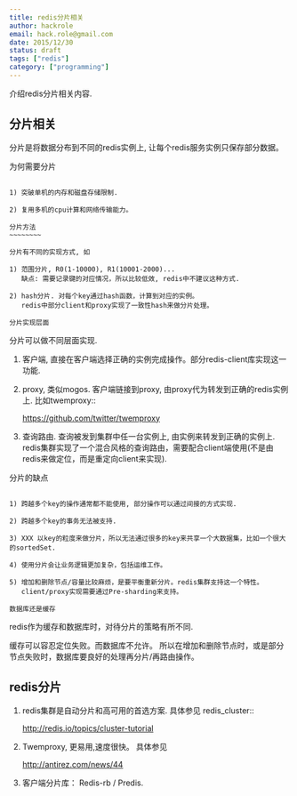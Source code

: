 ```yaml
---
title: redis分片相关
author: hackrole
email: hack.role@gmail.com
date: 2015/12/30
status: draft
tags: ["redis"]
category: ["programming"]
---
```





介绍redis分片相关内容.

分片相关
--------

分片是将数据分布到不同的redis实例上, 让每个redis服务实例只保存部分数据。

为何需要分片
~~~~~~~~~~~~

1) 突破单机的内存和磁盘存储限制.

2) 复用多机的cpu计算和网络传输能力。

分片方法
~~~~~~~~

分片有不同的实现方式, 如

1) 范围分片, R0(1-10000), R1(10001-2000)...
   缺点: 需要记录键的对应情况，所以比较低效, redis中不建议这种方式.

2) hash分片. 对每个key通过hash函数，计算到对应的实例。
   redis中部分client和proxy实现了一致性hash来做分片处理。

分片实现层面
~~~~~~~~~~~~

分片可以做不同层面实现.

1) 客户端, 直接在客户端选择正确的实例完成操作。部分redis-client库实现这一功能.

2) proxy, 类似mogos. 客户端链接到proxy, 由proxy代为转发到正确的redis实例上. 比如twemproxy::

    https://github.com/twitter/twemproxy

3) 查询路由. 查询被发到集群中任一台实例上, 由实例来转发到正确的实例上.
   redis集群实现了一个混合风格的查询路由，需要配合client端使用(不是由redis来做定位，而是重定向client来实现).

分片的缺点
~~~~~~~~~~

1) 跨越多个key的操作通常都不能使用, 部分操作可以通过间接的方式实现.

2) 跨越多个key的事务无法被支持.

3) XXX 以key的粒度来做分片，所以无法通过很多的key来共享一个大数据集，比如一个很大的sortedSet.

4) 使用分片会让业务逻辑更加复杂，包括运维工作。

5) 增加和删除节点/容量比较麻烦，是要平衡重新分片。redis集群支持这一个特性。
   client/proxy实现需要通过Pre-sharding来支持。

数据库还是缓存
~~~~~~~~~~~~~~

redis作为缓存和数据库时，对待分片的策略有所不同.

缓存可以容忍定位失败。而数据库不允许。
所以在增加和删除节点时，或是部分节点失败时，数据库要良好的处理再分片/再路由操作。

redis分片
---------

1) redis集群是自动分片和高可用的首选方案. 具体参见 redis_cluster::

    http://redis.io/topics/cluster-tutorial

2) Twemproxy, 更易用,速度很快。 具体参见 

   http://antirez.com/news/44

3) 客户端分片库： Redis-rb / Predis.

